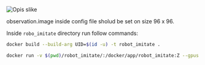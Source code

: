 ![Opis slike](robot_imitate/images/object_picking.png)



observation.image inside config file sholud be set on size 96 x 96.

Inside `robo_imitate` directory run follow commands:

```sh 
docker build --build-arg UID=$(id -u) -t robot_imitate .
```

```sh
docker run -v $(pwd)/robot_imitate/:/docker/app/robot_imitate:Z --gpus all -it -e DATA_PATH=robot_imitate/data/2024_09_09_19_47_17.parquet -e EPOCH=10 robot_imitate
```
